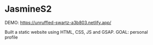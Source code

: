 # JasmineS2

DEMO:
https://unruffled-swartz-a3b803.netlify.app/

Built a static website using HTML, CSS, JS and GSAP.
GOAL: personal profile
